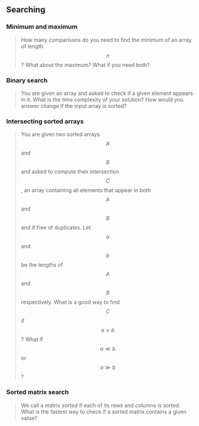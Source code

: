 ## Searching

### Minimum and maximum

> How many comparisons do you need to find the minimum of an array of length $$n$$? What about the maximum? What if you need both?


### Binary search

> You are given an array and asked to check if a given element appears in it. What is the time complexity of your solution? How would you answer change if the input array is sorted?


### Intersecting sorted arrays

> You are given two sorted arrays $$A$$ and $$B$$ and asked to compute their intersection $$C$$, an array containing all elements that appear in both $$A$$ and $$B$$ and if free of duplicates. Let $$a$$ and $$b$$ be the lengths of $$A$$ and $$B$$ respectively. What is a good way to find $$C$$ if $$a \approx b$$? What if $$a \ll b$$ or $$a \gg b$$?


### Sorted matrix search

> We call a matrix *sorted* if each of its rows and columns is sorted. What is the fastest way to check if a sorted matrix contains a given value?
